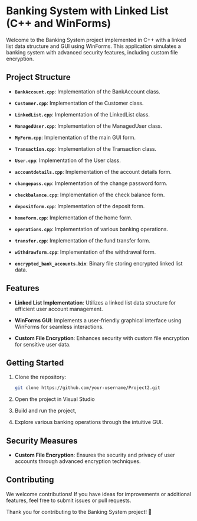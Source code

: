 # Banking System with Linked List (C++ and WinForms)

Welcome to the Banking System project implemented in C++ with a linked list data structure and GUI using WinForms. This application simulates a banking system with advanced security features, including custom file encryption.

## Project Structure

- **`BankAccount.cpp`**: Implementation of the BankAccount class.
- **`Customer.cpp`**: Implementation of the Customer class.
- **`LinkedList.cpp`**: Implementation of the LinkedList class.
- **`ManagedUser.cpp`**: Implementation of the ManagedUser class.
- **`MyForm.cpp`**: Implementation of the main GUI form.
- **`Transaction.cpp`**: Implementation of the Transaction class.
- **`User.cpp`**: Implementation of the User class.
- **`accountdetails.cpp`**: Implementation of the account details form.
- **`changepass.cpp`**: Implementation of the change password form.
- **`checkbalance.cpp`**: Implementation of the check balance form.
- **`depositform.cpp`**: Implementation of the deposit form.
- **`homeform.cpp`**: Implementation of the home form.
- **`operations.cpp`**: Implementation of various banking operations.
- **`transfer.cpp`**: Implementation of the fund transfer form.
- **`withdrawform.cpp`**: Implementation of the withdrawal form.

- **`encrypted_bank_accounts.bin`**: Binary file storing encrypted linked list data.

## Features

- **Linked List Implementation**: Utilizes a linked list data structure for efficient user account management.
  
- **WinForms GUI**: Implements a user-friendly graphical interface using WinForms for seamless interactions.

- **Custom File Encryption**: Enhances security with custom file encryption for sensitive user data.

## Getting Started

1. Clone the repository:
   ```bash
   git clone https://github.com/your-username/Project2.git
   ```

2. Open the project in Visual Studio

3. Build and run the project,

4. Explore various banking operations through the intuitive GUI.

## Security Measures

- **Custom File Encryption**: Ensures the security and privacy of user accounts through advanced encryption techniques.

## Contributing

We welcome contributions! If you have ideas for improvements or additional features, feel free to submit issues or pull requests.

Thank you for contributing to the Banking System project! 🏦
